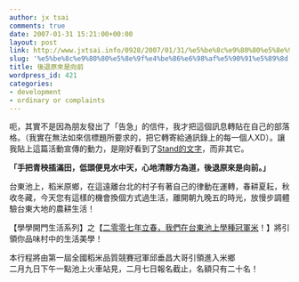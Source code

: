 ```yaml
---
author: jx tsai
comments: true
date: 2007-01-31 15:21:00+00:00
layout: post
link: http://www.jxtsai.info/0928/2007/01/31/%e5%be%8c%e9%80%80%e5%8e%9f%e4%be%86%e6%98%af%e5%90%91%e5%89%8d/
slug: '%e5%be%8c%e9%80%80%e5%8e%9f%e4%be%86%e6%98%af%e5%90%91%e5%89%8d'
title: 後退原來是向前
wordpress_id: 421
categories:
- development
- ordinary or complaints
---
```


呃，其實不是因為朋友發出了「告急」的信件，我才把這個訊息轉貼在自己的部落格。（我實在無法如來信標題所要求的，把它轉寄給通訊錄上的每一個人XD）。讓我貼上這篇活動宣傳的動力，是剛好看到了[Stand的文字](http://standzz.blogspot.com/2006/10/blog-post_14.html)，而非其它。

  


**「手把青秧插滿田，低頭便見水中天，心地清靜方為道，後退原來是向前。」**  
  
台東池上，稻米原鄉，在這遠離台北的村子有著自己的律動在運轉，春耕夏耘，秋收冬藏，今天您有這樣的機會換個方式過生活，離開朝九晚五的時光，放慢步調體驗台東大地的農耕生活！  
  
【學學開門生活系列】之【[二零零七年立春，我們在台東池上學種冠軍米](http://www.xuexue.tw/institute/trip_course_detail.asp?CTID=%7B4F44D099-00E7-41B3-B7DE-B11F7D279AE3%7D)！】將引領你品味村中的生活美學！  
  
本行程將由第一屆全國稻米品質競賽冠軍邱垂昌大哥引領進入米鄉  
二月九日下午一點池上火車站見，二月七日報名截止，名額只有二十名！

